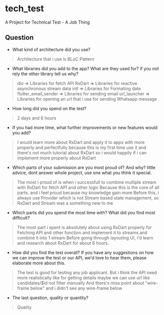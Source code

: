 # tech_test

A Project for Technical Test - A Job Thing

## Question

- What kind of architecture did you use?
>   Architecture that i use is BLoC Pattern

- What libraries did you add to the app? What are they used for? if you not rely the other library tell us why?
>   dio => Libraries for fetch API
>   RxDart => Libraries for reactive asynchronous stream data
>   intl => Libraries for Formating date
>   flutter_email_sender => Libraries for sending email
>   url_launcher => Libraries for opening an url that i use for sending Whatsapp message

- How long did you spend on the test?
>   2 days and 6 hours

- If you had more time, what further improvements or new features would you add?
>   I would learn more about RxDart and apply it to apps with more properly and perfectfully
>   because this is my first time use it and there's not much tutorial about RxDart 
>   so i would happily if i can implement more properly about RxDart

- Which parts of your submission are you most proud of? And why? little advice, dont answer whole project, use one what you think it special.
>   The most i proud of is when i successfull to combine multiple stream with RxDart for fetch API and other logic
>   Because this is the core of all parts, and i feel proud because my knowledge gain more
>   Before this, i always use Provider which is not Stream based state management, so RxDart and Stream was a something new to me

- Which parts did you spend the most time with? What did you find most difficult?
>   The most part i spent is absolutely about using RxDart properly for Fetching API and other function and implement it to streams and combine it into 1 stream
>   Before going through layouting UI, i'd learn and research about RxDart for about 6 hours.

- How did you find the test overall? If you have any suggestions on how we can improve the test or our API, we'd love to hear them, please elaborate more about this.
>   The test is good for testing any job applicant. But i think the API need more realistically like for getting details maybe we can use url like candidates/$id not filter manually
>   And there's miss point about "wire-frame below" and i didn't see any wire-frame below

- The last question, quality or quantity?
>   Quality